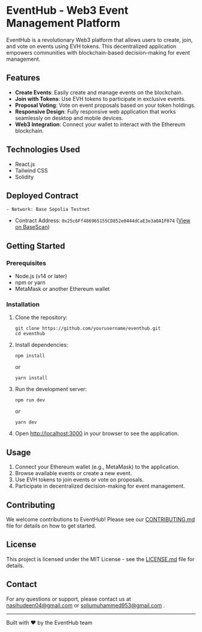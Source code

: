 # EventHub - Web3 Event Management Platform

EventHub is a revolutionary Web3 platform that allows users to create, join, and vote on events using EVH tokens. This decentralized application empowers communities with blockchain-based decision-making for event management.

## Features

- **Create Events**: Easily create and manage events on the blockchain.
- **Join with Tokens**: Use EVH tokens to participate in exclusive events.
- **Proposal Voting**: Vote on event proposals based on your token holdings.
- **Responsive Design**: Fully responsive web application that works seamlessly on desktop and mobile devices.
- **Web3 Integration**: Connect your wallet to interact with the Ethereum blockchain.

## Technologies Used

- React.js
- Tailwind CSS
- Solidity


## Deployed Contract

    - Network: Base Sepolia Testnet

- Contract Address: `0x25c6Ff486965155CD852e0444dCaE3e3a0A1F074` ([View on BaseScan](https://sepolia.basescan.org/address/0x25c6Ff486965155CD852e0444dCaE3e3a0A1F074))

## Getting Started

### Prerequisites

- Node.js (v14 or later)
- npm or yarn
- MetaMask or another Ethereum wallet

### Installation

1. Clone the repository:

   ```
   git clone https://github.com/yourusername/eventhub.git
   cd eventhub
   ```

2. Install dependencies:

   ```
   npm install
   ```

   or

   ```
   yarn install
   ```


3. Run the development server:

   ```
   npm run dev
   ```

   or

   ```
   yarn dev
   ```

5. Open [http://localhost:3000](http://localhost:3000) in your browser to see the application.

## Usage

1. Connect your Ethereum wallet (e.g., MetaMask) to the application.
2. Browse available events or create a new event.
3. Use EVH tokens to join events or vote on proposals.
4. Participate in decentralized decision-making for event management.

## Contributing

We welcome contributions to EventHub! Please see our [CONTRIBUTING.md](CONTRIBUTING.md) file for details on how to get started.

## License

This project is licensed under the MIT License - see the [LICENSE.md](LICENSE.md) file for details.

## Contact

For any questions or support, please contact us at nasihudeen04@gmail.com or soliumuhammed953@gmail.com .

---

Built with ❤️ by the EventHub team
